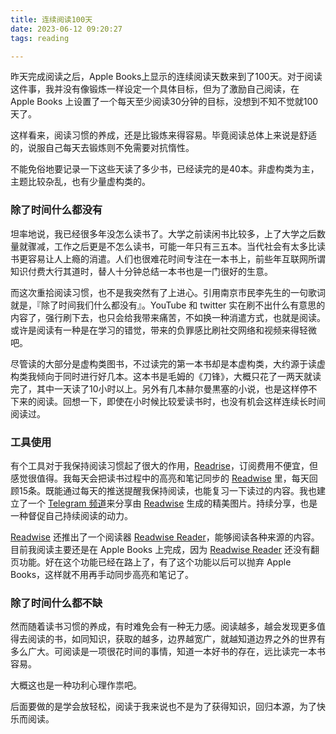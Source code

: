 ```yaml
---
title: 连续阅读100天
date: 2023-06-12 09:20:27
tags: reading

---
```


昨天完成阅读之后，Apple Books上显示的连续阅读天数来到了100天。对于阅读这件事，我并没有像锻炼一样设定一个具体目标，但为了激励自己阅读，在 Apple Books 上设置了一个每天至少阅读30分钟的目标，没想到不知不觉就100天了。

这样看来，阅读习惯的养成，还是比锻炼来得容易。毕竟阅读总体上来说是舒适的，说服自己每天去锻炼则不免需要对抗惰性。

<!--more-->

不能免俗地要记录一下这些天读了多少书，已经读完的是40本。非虚构类为主，主题比较杂乱，也有少量虚构类的。

### 除了时间什么都没有

坦率地说，我已经很多年没怎么读书了。大学之前读闲书比较多，上了大学之后数量就骤减，工作之后更是不怎么读书，可能一年只有三五本。当代社会有太多比读书更容易让人上瘾的消遣。人们也很难花时间专注在一本书上，前些年互联网所谓知识付费大行其道时，替人十分钟总结一本书也是一门很好的生意。

而这次重拾阅读习惯，也不是我突然有了上进心。引用南京市民李先生的一句歌词就是，『除了时间我们什么都没有』。YouTube 和 twitter 实在刷不出什么有意思的内容了，强行刷下去，也只会给我带来痛苦，不如换一种消遣方式，也就是阅读。或许是阅读有一种是在学习的错觉，带来的负罪感比刷社交网络和视频来得轻微吧。

尽管读的大部分是虚构类图书，不过读完的第一本书却是本虚构类，大约源于读虚构类我倾向于同时进行好几本。这本书是毛姆的《刀锋》，大概只花了一两天就读完了，其中一天读了10小时以上。另外有几本赫尔曼黒塞的小说，也是这样停不下来的阅读。回想一下，即使在小时候比较爱读书时，也没有机会这样连续长时间阅读过。

### 工具使用

有个工具对于我保持阅读习惯起了很大的作用，[Readrise](https://readwise.io/i/hsutheld)，订阅费用不便宜，但感觉很值得。我每天会把读书过程中的高亮和笔记同步的 [Readwise](https://readwise.io/i/hsutheld) 里，每天回顾15条。既能通过每天的推送提醒我保持阅读，也能复习一下读过的内容。我也建立了一个 [Telegram 频道](https://t.me/readingfourteen)来分享由 [Readwise](https://readwise.io/i/hsutheld) 生成的精美图片。持续分享，也是一种督促自己持续阅读的动力。

[Readwise](https://readwise.io/i/hsutheld) 还推出了一个阅读器 [Readwise Reader](https://read.readwise.io/)，能够阅读各种来源的内容。目前我阅读主要还是在 Apple Books 上完成，因为 [Readwise Reader](https://read.readwise.io/) 还没有翻页功能。好在这个功能已经在路上了，有了这个功能以后可以抛弃 Apple Books，这样就不用再手动同步高亮和笔记了。

### 除了时间什么都不缺

然而随着读书习惯的养成，有时难免会有一种无力感。阅读越多，越会发现更多值得去阅读的书，如同知识，获取的越多，边界越宽广，就越知道边界之外的世界有多么广大。可阅读是一项很花时间的事情，知道一本好书的存在，远比读完一本书容易。

大概这也是一种功利心理作祟吧。

后面要做的是学会放轻松，阅读于我来说也不是为了获得知识，回归本源，为了快乐而阅读。



